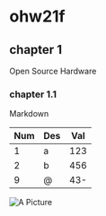 # ohw21f

## chapter 1
Open Source Hardware

### chapter 1.1
Markdown

| Num | Des | Val |
|-------|-------|-------|
| 1 | a | 123 |
| 2 | b | 456 |
| 9 | @ | 43- |

![A Picture]()
